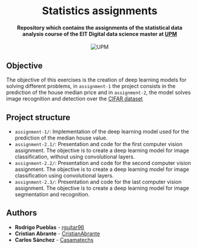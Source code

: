 <h1 align="center">Statistics assignments</h1>
<h4 align="center">Repository which contains the assignments of the statistical data analysis course of the EIT Digital data science master at <a href="https://www.upm.es/">UPM</a></h4>

<p align="center">
  <img alt="UPM" src="https://img.shields.io/badge/EIT%20Digital-UPM-blue?style=flat-square">
</p>

## Objective

The objective of this exercises is the creation of deep learning models for solving different problems, in `assignment-1` the project consists in the prediction of the house median price and in `assignment-2`, the model solves image recognition and detection over the [CIFAR dataset](https://www.cs.toronto.edu/~kriz/cifar.html.)

## Project structure

- `assignment-1/`: Implementation of the deep learning model used for the prediction of the median house value.
- `assignment-2.1/`: Presentation and code for the first computer vision assignment. The objective is to create a deep learning model for image classification, without using convolutional layers.
- `assignment-2.2/`: Presentation and code for the second computer vision assignment. The objective is to create a deep learning model for image classification using convolutional layers.
- `assignment-2.3/`: Presentation and code for the last computer vision assignment. The objective is to create a deep learning model for image segmentation and recognition.

## Authors

- **Rodrigo Pueblas** - [rguitar96](https://github.com/rguitar96)
- **Cristian Abrante** - [CristianAbrante](https://github.com/CristianAbrante)
- **Carlos Sánchez** - [Casamatechs](https://github.com/Casamatechs)
